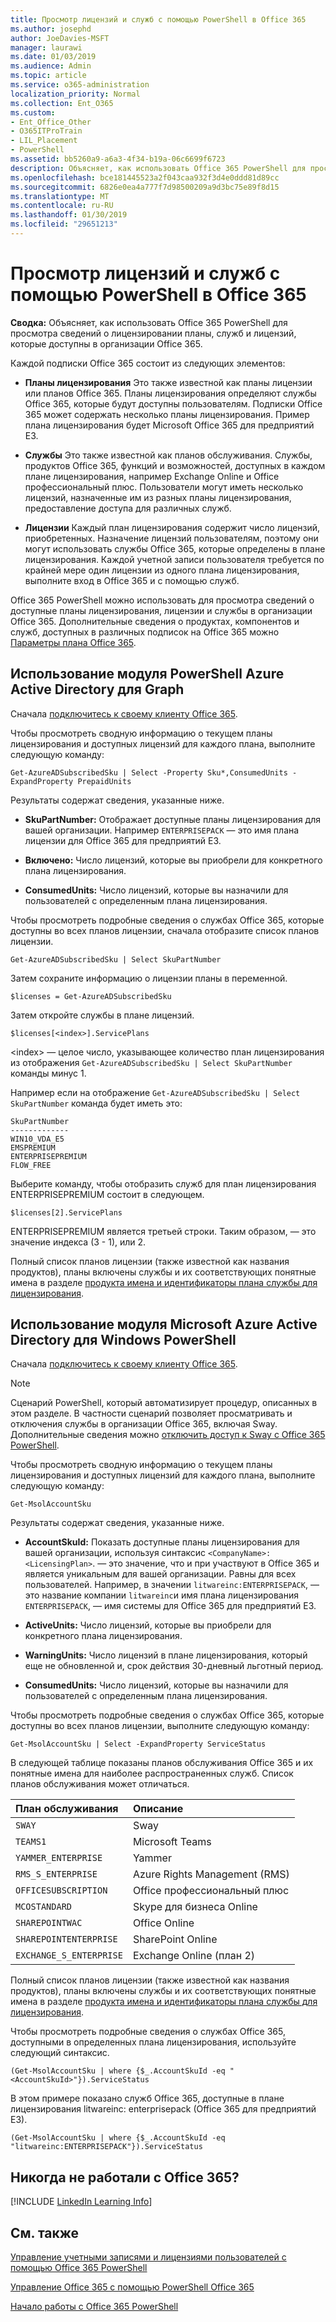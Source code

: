 ```yaml
---
title: Просмотр лицензий и служб с помощью PowerShell в Office 365
ms.author: josephd
author: JoeDavies-MSFT
manager: laurawi
ms.date: 01/03/2019
ms.audience: Admin
ms.topic: article
ms.service: o365-administration
localization_priority: Normal
ms.collection: Ent_O365
ms.custom:
- Ent_Office_Other
- O365ITProTrain
- LIL_Placement
- PowerShell
ms.assetid: bb5260a9-a6a3-4f34-b19a-06c6699f6723
description: Объясняет, как использовать Office 365 PowerShell для просмотра сведений о лицензировании планы, служб и лицензий, которые доступны в организации Office 365.
ms.openlocfilehash: bce181445523a2f043caa932f3d4e0ddd81d89cc
ms.sourcegitcommit: 6826e0ea4a777f7d98500209a9d3bc75e89f8d15
ms.translationtype: MT
ms.contentlocale: ru-RU
ms.lasthandoff: 01/30/2019
ms.locfileid: "29651213"
---
```

# <a name="view-licenses-and-services-with-office-365-powershell"></a>Просмотр лицензий и служб с помощью PowerShell в Office 365

**Сводка:** Объясняет, как использовать Office 365 PowerShell для просмотра сведений о лицензировании планы, служб и лицензий, которые доступны в организации Office 365.
  
Каждой подписки Office 365 состоит из следующих элементов:

- **Планы лицензирования** Это также известной как планы лицензии или планов Office 365. Планы лицензирования определяют службы Office 365, которые будут доступны пользователям. Подписки Office 365 может содержать несколько планы лицензирования. Пример плана лицензирования будет Microsoft Office 365 для предприятий E3.
    
- **Службы** Это также известной как планов обслуживания. Службы, продуктов Office 365, функций и возможностей, доступных в каждом плане лицензирования, например Exchange Online и Office профессиональный плюс. Пользователи могут иметь несколько лицензий, назначенные им из разных планы лицензирования, предоставление доступа для различных служб.
    
- **Лицензии** Каждый план лицензирования содержит число лицензий, приобретенных. Назначение лицензий пользователям, поэтому они могут использовать службы Office 365, которые определены в плане лицензирования. Каждой учетной записи пользователя требуется по крайней мере один лицензии из одного плана лицензирования, выполните вход в Office 365 и с помощью служб.
    
Office 365 PowerShell можно использовать для просмотра сведений о доступные планы лицензирования, лицензии и службы в организации Office 365. Дополнительные сведения о продуктах, компонентов и служб, доступных в различных подписок на Office 365 можно [Параметры плана Office 365](https://go.microsoft.com/fwlink/p/?LinkId=691147).


## <a name="use-the-azure-active-directory-powershell-for-graph-module"></a>Использование модуля PowerShell Azure Active Directory для Graph

Сначала [подключитесь к своему клиенту Office 365](connect-to-office-365-powershell.md#connect-with-the-azure-active-directory-powershell-for-graph-module).
  
Чтобы просмотреть сводную информацию о текущем планы лицензирования и доступных лицензий для каждого плана, выполните следующую команду:
  
```
Get-AzureADSubscribedSku | Select -Property Sku*,ConsumedUnits -ExpandProperty PrepaidUnits
```

Результаты содержат сведения, указанные ниже.
  
- **SkuPartNumber:** Отображает доступные планы лицензирования для вашей организации. Например `ENTERPRISEPACK` — это имя плана лицензии для Office 365 для предприятий E3.
    
- **Включено:** Число лицензий, которые вы приобрели для конкретного плана лицензирования.
    
- **ConsumedUnits:** Число лицензий, которые вы назначили для пользователей с определенным плана лицензирования.
    
Чтобы просмотреть подробные сведения о службах Office 365, которые доступны во всех планов лицензии, сначала отобразите список планов лицензии.

````
Get-AzureADSubscribedSku | Select SkuPartNumber
````

Затем сохраните информацию о лицензии планы в переменной.

````
$licenses = Get-AzureADSubscribedSku
````

Затем откройте службы в плане лицензий.

````
$licenses[<index>].ServicePlans
````

\<index> — целое число, указывающее количество план лицензирования из отображения `Get-AzureADSubscribedSku | Select SkuPartNumber` команды минус 1.

Например если на отображение `Get-AzureADSubscribedSku | Select SkuPartNumber` команда будет иметь это:

````
SkuPartNumber
-------------
WIN10_VDA_E5
EMSPREMIUM
ENTERPRISEPREMIUM
FLOW_FREE
````

Выберите команду, чтобы отобразить служб для план лицензирования ENTERPRISEPREMIUM состоит в следующем.

````
$licenses[2].ServicePlans
````

ENTERPRISEPREMIUM является третьей строки. Таким образом, — это значение индекса (3 - 1), или 2.

Полный список планов лицензии (также известной как названия продуктов), планы включены службы и их соответствующих понятные имена в разделе [продукта имена и идентификаторы плана службы для лицензирования](https://docs.microsoft.com/azure/active-directory/users-groups-roles/licensing-service-plan-reference).

## <a name="use-the-microsoft-azure-active-directory-module-for-windows-powershell"></a>Использование модуля Microsoft Azure Active Directory для Windows PowerShell

Сначала [подключитесь к своему клиенту Office 365](connect-to-office-365-powershell.md#connect-with-the-microsoft-azure-active-directory-module-for-windows-powershell).

>[!Note]
>Сценарий PowerShell, который автоматизирует процедур, описанных в этом разделе. В частности сценарий позволяет просматривать и отключения службы в организации Office 365, включая Sway. Дополнительные сведения можно [отключить доступ к Sway с Office 365 PowerShell](disable-access-to-sway-with-office-365-powershell.md).
>
    
Чтобы просмотреть сводную информацию о текущем планы лицензирования и доступных лицензий для каждого плана, выполните следующую команду:
  
```
Get-MsolAccountSku
```

Результаты содержат сведения, указанные ниже.
  
- **AccountSkuId:** Показать доступные планы лицензирования для вашей организации, используя синтаксис `<CompanyName>:<LicensingPlan>`.  _<CompanyName>_ — это значение, что и при участвуют в Office 365 и является уникальным для вашей организации. _<LicensingPlan>_ Равны для всех пользователей. Например, в значении `litwareinc:ENTERPRISEPACK`, — это название компании `litwareinc`и имя плана лицензирования `ENTERPRISEPACK`, — имя системы для Office 365 для предприятий E3.
    
- **ActiveUnits:** Число лицензий, которые вы приобрели для конкретного плана лицензирования.
    
- **WarningUnits:** Число лицензий в плане лицензирования, который еще не обновленной и, срок действия 30-дневный льготный период.
    
- **ConsumedUnits:** Число лицензий, которые вы назначили для пользователей с определенным плана лицензирования.
    
Чтобы просмотреть подробные сведения о службах Office 365, которые доступны во всех планов лицензии, выполните следующую команду:
  
```
Get-MsolAccountSku | Select -ExpandProperty ServiceStatus
```

В следующей таблице показаны планов обслуживания Office 365 и их понятные имена для наиболее распространенных служб. Список планов обслуживания может отличаться. 
  
|**План обслуживания**|**Описание**|
|:-----|:-----|
| `SWAY` <br/> |Sway  <br/> |
| `TEAMS1` <br/> |Microsoft Teams  <br/> |
| `YAMMER_ENTERPRISE` <br/> |Yammer  <br/> |
| `RMS_S_ENTERPRISE` <br/> |Azure Rights Management (RMS)  <br/> |
| `OFFICESUBSCRIPTION` <br/> |Office профессиональный плюс  <br/> |
| `MCOSTANDARD` <br/> |Skype для бизнеса Online  <br/> |
| `SHAREPOINTWAC` <br/> |Office Online  <br/> |
| `SHAREPOINTENTERPRISE` <br/> |SharePoint Online  <br/> |
| `EXCHANGE_S_ENTERPRISE` <br/> |Exchange Online (план 2)  <br/> |
   
Полный список планов лицензии (также известной как названия продуктов), планы включены службы и их соответствующих понятные имена в разделе [продукта имена и идентификаторы плана службы для лицензирования](https://docs.microsoft.com/azure/active-directory/users-groups-roles/licensing-service-plan-reference).

Чтобы просмотреть подробные сведения о службах Office 365, доступными в определенных плана лицензирования, используйте следующий синтаксис.
  
```
(Get-MsolAccountSku | where {$_.AccountSkuId -eq "<AccountSkuId>"}).ServiceStatus
```

В этом примере показано служб Office 365, доступные в плане лицензирования litwareinc: enterprisepack (Office 365 для предприятий E3).
  
```
(Get-MsolAccountSku | where {$_.AccountSkuId -eq "litwareinc:ENTERPRISEPACK"}).ServiceStatus
```


## <a name="new-to-office-365"></a>Никогда не работали с Office 365?

[!INCLUDE [LinkedIn Learning Info](../common/office/linkedin-learning-info.md)]
   
## <a name="see-also"></a>См. также


[Управление учетными записями и лицензиями пользователей с помощью Office 365 PowerShell](manage-user-accounts-and-licenses-with-office-365-powershell.md)
  
[Управление Office 365 с помощью PowerShell Office 365](manage-office-365-with-office-365-powershell.md)
  
[Начало работы с Office 365 PowerShell](getting-started-with-office-365-powershell.md)
